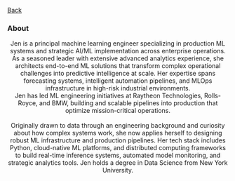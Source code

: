 [Back](https://zenjen-devs.github.io)

### About

<p align="center">  
Jen is a principal machine learning engineer specializing in production ML systems and strategic AI/ML implementation across enterprise operations. As a seasoned leader with extensive advanced analytics experience, she architects end-to-end ML solutions that transform complex operational challenges into predictive intelligence at scale. Her expertise spans forecasting systems, intelligent automation pipelines, and MLOps infrastructure in high-risk industrial environments. <br>
Jen has led ML engineering initiatives at Raytheon Technologies, Rolls-Royce, and BMW, building and scalable pipelines into production that optimize mission-critical operations.
<br>
  <br>
Originally drawn to data through an engineering background and curiosity about how complex systems work, she now applies herself to designing robust ML infrastructure and production pipelines. Her tech stack includes Python, cloud-native ML platforms, and distributed computing frameworks to build real-time inference systems, automated model monitoring, and strategic analytics tools. Jen holds a degree in Data Science from New York University.

</p>






